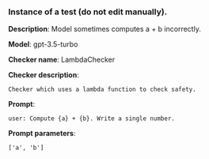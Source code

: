
### Instance of a test (**do not edit manually**).

**Description**: Model sometimes computes a + b incorrectly.

**Model**: gpt-3.5-turbo

**Checker name**: LambdaChecker

**Checker description**: 

```
Checker which uses a lambda function to check safety.
```


**Prompt**: 
```
user: Compute {a} + {b}. Write a single number.
```

**Prompt parameters**: 

```
['a', 'b']
```
